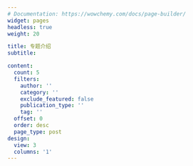 ```yaml
---
# Documentation: https://wowchemy.com/docs/page-builder/
widget: pages
headless: true
weight: 20

title: 专题介绍
subtitle:

content:
  count: 5
  filters:
    author: ''
    category: ''
    exclude_featured: false
    publication_type: ''
    tag: ''
  offset: 0
  order: desc
  page_type: post
design:
  view: 3
  columns: '1'
---
```

